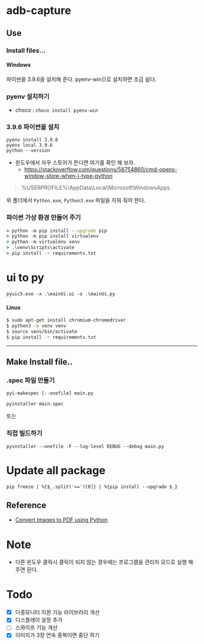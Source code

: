 # adb-capture

## Use

### Install files...

#### Windows

파이썬을 3.9.6을 설치해 준다.
pyenv-win으로 설치하면 조금 쉽다.

### pyenv 설치하기

* choco : `choco install pyenv-win`

### 3.9.6 파이썬을 설치

```
pyenv install 3.9.6
pyenv local 3.9.6
python --version
```

* 윈도우에서 자꾸 스토어가 뜬다면 여기를 확인 해 보자.
  * https://stackoverflow.com/questions/58754860/cmd-opens-window-store-when-i-type-python

> %USERPROFILE%\AppData\Local\Microsoft\WindowsApps

위 폴더에서 `Python.exe`, `Python3.exe` 파일을 지워 줘야 한다.

### 파이썬 가상 환경 만들어 주기

```cmd
> python -m pip install --upgrade pip
> python -m pip install virtualenv
> python -m virtualenv venv
> .\venv\Scripts\activate
> pip install -r requirements.txt
```

# ui to py

```
pyuic5.exe -x .\mainUi.ui -o .\mainUi.py
```

#### Linux

```bash
$ sudo apt-get install chromium-chromedriver
$ python3 -m venv venv
$ source venv/bin/activate
$ pip install -r requirements.txt
```

------

## Make Install file..

### .spec 파일 만들기

```
pyi-makespec [--onefile] main.py
```

```
pyinstaller main.spec
```

또는

### 직접 빌드하기

```
pyinstaller --onefile -F --log-level DEBUG --debug main.py
```

# Update all package

```
pip freeze | %{$_.split('==')[0]} | %{pip install --upgrade $_}
```

## Reference

* [Convert Images to PDF using Python](https://datatofish.com/images-to-pdf-python/)

# Note

- 다른 윈도우 클릭시 클릭이 되지 않는 경우에는 프로그램을 관리자 모드로 실행 해 주면 된다.

# Todo

- [x] 다중모니터 지원 기능 라이브러리 개선
- [x] 디스플레이 설정 추가
- [ ] 스와이프 기능 개선
- [x] 이미지가 3장 연속 중복이면 중단 하기